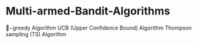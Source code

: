 # Multi-armed-Bandit-Algorithms
−greedy Algorithm
UCB (Upper Confidence Bound) Algorithm
Thompson sampling (TS) Algorithm
